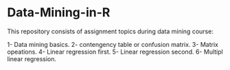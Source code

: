 # Data-Mining-in-R

This repository consists of assignment topics during data mining course:

1- Data mining basics.
2- contengency table or confusion matrix.
3- Matrix opeations.
4- Linear regression first.
5- Linear regression second.
6- Multipl linear regression.
